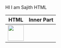 
HI I am Sajith HTML

| HTML| Inner Part  |
| ------------- |:-------------:| 
|<img src= "https://user-images.githubusercontent.com/57319180/145340614-029c4221-c320-449f-a3c0-85a0bfdbdcf8.png" width="50" height = "50"/>           |           |       
